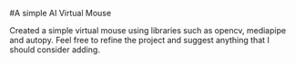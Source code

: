 #A simple AI Virtual Mouse

Created a simple virtual mouse using libraries such as opencv, mediapipe and autopy. Feel free to refine the project and suggest anything that I should consider adding.

